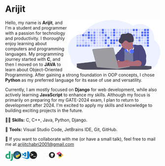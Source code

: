 # Arijit


<img src="developer.svg" min-width="300px" max-width="300px" width="300px" align="right" alt="Developer">

<p align="left"> 
Hello, my name is <strong>Arijit</strong>, and I'm a student and programmer with a passion 
for technology and productivity. I thoroughly enjoy learning about computers
and programming languages. My programming journey started with <strong>C</strong>, 
and then I moved on to <strong>JAVA</strong> to learn about Object-Oriented Programming. 
After gaining a strong foundation in OOP concepts, 
I chose <strong>Python</strong> as my preferred language for its ease of use and versatility.

Currently, I am mostly focused on <strong>Django</strong> for web development, 
while also actively learning <strong>JavaScript</strong> to enhance my skills. 
Although my focus is primarily on preparing for my GATE-2024 exam, 
I plan to return to development after 2024. 
I'm excited to apply my skills and knowledge 
to building exciting projects in the future.



<p align="left">
  👨‍💻 <strong>Skills:</strong> C, C++, Java, Python, Django.
</p>

<p align="left">
  💼 <strong>Tools:</strong> Visual Studio Code, JetBrains IDE, Git, GitHub.
</p>

<p align="left">
  💌 If you want to collaborate with me (or have a small talk), feel free to mail me at
<a href="mailto:arijitchabri2001@gmail.com">arijitchabri2001@gmail.com</a>
</p>

<img align="left" alt="Django" width="26px"  src="django.png" />

<img align="left" alt="Python" width="26px"  src="python.png" />

<img align="left" alt="Visual Studio Code" width="26px" src="visual-studio-code.png" />

<img align="left" alt="CLI" width="26px" src="terminal.png" />

<img align="left" alt="Git" width="35px" height = "26px" src="_git_.png" />

<img align="left" alt="GitHub" width="26px" src="github.png" />

<img align="left" alt="GitHub" width="26px" src="jet_brains.png" />

